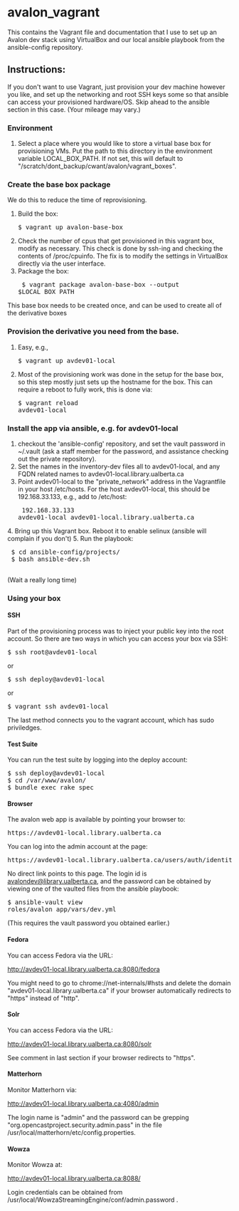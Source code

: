 # avalon_vagrant
This contains the Vagrant file and documentation that I use to set up an Avalon dev stack using VirtualBox and our local ansible playbook from the ansible-config repository.

## Instructions:

If you don't want to use Vagrant, just provision your dev machine however you like, and set up the networking and root SSH keys some so that ansible can access your provisioned hardware/OS. Skip ahead to the ansible section in this case. (Your mileage may vary.)

### Environment

1. Select a place where you would like to store a virtual base
     box for provisioning VMs. Put the path to this directory in
     the environment variable LOCAL_BOX_PATH. If not set, this
      will default to "/scratch/dont_backup/cwant/avalon/vagrant_boxes".

### Create the base box package

We do this to reduce the time of reprovisioning.

1. Build the box: <pre>$ vagrant up avalon-base-box</pre>
2. Check the number of cpus that get provisioned in this vagrant box, modify
     as necessary. This check is done by ssh-ing and checking the contents
     of /proc/cpuinfo. The fix is to modify the settings in VirtualBox
     directly via the user interface.
3. Package the box:<pre>
$ vagrant package avalon-base-box --output $LOCAL_BOX_PATH</pre>

This base box needs to be created once, and can be used to
create all of the derivative boxes

### Provision the derivative you need from the base.

1. Easy, e.g., <pre>$ vagrant up avdev01-local</pre>
2. Most of the provisioning work was done in the setup for the base box,
   so this step mostly just sets up the hostname for the box. This can require
   a reboot to fully work, this is done via: <pre>$ vagrant reload avdev01-local</pre>

### Install the app via ansible, e.g. for avdev01-local

1. checkout the 'ansible-config' repository, and set the vault password
   in ~/.vault (ask a staff member for the password, and assistance
   checking out the private repository).
2. Set the names in the inventory-dev files all to avdev01-local,
   and any FQDN related names to avdev01-local.library.ualberta.ca
3. Point avdev01-local to the "private_network" address in the
   Vagrantfile in your host /etc/hosts. For the host avdev01-local, this should
   be 192.168.33.133, e.g., add to /etc/host:<pre>
   192.168.33.133  avdev01-local avdev01-local.library.ualberta.ca
</pre>
4. Bring up this Vagrant box. Reboot it to enable selinux
   (ansible will complain if you don't)
5. Run the playbook:<pre>
 $ cd ansible-config/projects/
 $ bash ansible-dev.sh
 </pre> (Wait a really long time)

### Using your box

#### SSH

Part of the provisioning process was to inject your public key into the root
account. So there are two ways in which you can access your box via SSH:

<pre>$ ssh root@avdev01-local</pre>
or
<pre>$ ssh deploy@avdev01-local</pre>
or
<pre>$ vagrant ssh avdev01-local</pre>

The last method connects you to the vagrant account, which has sudo priviledges.

#### Test Suite

You can run the test suite by logging into the deploy account:
<pre>
$ ssh deploy@avdev01-local
$ cd /var/www/avalon/
$ bundle exec rake spec
</pre>

#### Browser

The avalon web app is available by pointing your browser to:

<pre>https://avdev01-local.library.ualberta.ca</pre>

You can log into the admin account at the page:

<pre>https://avdev01-local.library.ualberta.ca/users/auth/identity</pre>

No direct link points to this page. The login id is avalondev@library.ualberta.ca,
and the password can be obtained by viewing one of the vaulted files from the ansible
playbook: <pre>$ ansible-vault view roles/avalon_app/vars/dev.yml
</pre>

(This requires the vault password you obtained earlier.)

#### Fedora

You can access Fedora via the URL:

http://avdev01-local.library.ualberta.ca:8080/fedora

You might need to go to chrome://net-internals/#hsts and delete the domain "avdev01-local.library.ualberta.ca" if your browser automatically redirects to "https" instead of "http".

#### Solr

You can access Fedora via the URL:

http://avdev01-local.library.ualberta.ca:8080/solr

See comment in last section if your browser redirects to "https".

#### Matterhorn

Monitor Matterhorn via:

http://avdev01-local.library.ualberta.ca:4080/admin

The login name is "admin" and the password can be grepping "org.opencastproject.security.admin.pass" in the file /usr/local/matterhorn/etc/config.properties.

#### Wowza

Monitor Wowza at:

http://avdev01-local.library.ualberta.ca:8088/

Login credentials can be obtained from /usr/local/WowzaStreamingEngine/conf/admin.password .
